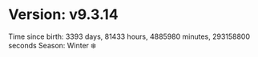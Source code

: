 # Version: v9.3.14
Time since birth: 3393 days, 81433 hours, 4885980 minutes, 293158800 seconds
Season: Winter ❄️
